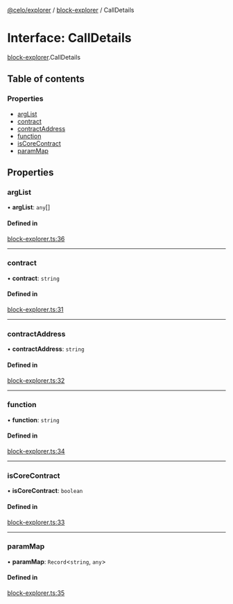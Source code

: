 [@celo/explorer](../README.md) / [block-explorer](../modules/block_explorer.md) / CallDetails

# Interface: CallDetails

[block-explorer](../modules/block_explorer.md).CallDetails

## Table of contents

### Properties

- [argList](block_explorer.CallDetails.md#arglist)
- [contract](block_explorer.CallDetails.md#contract)
- [contractAddress](block_explorer.CallDetails.md#contractaddress)
- [function](block_explorer.CallDetails.md#function)
- [isCoreContract](block_explorer.CallDetails.md#iscorecontract)
- [paramMap](block_explorer.CallDetails.md#parammap)

## Properties

### argList

• **argList**: `any`[]

#### Defined in

[block-explorer.ts:36](https://github.com/celo-org/developer-tooling/blob/master/packages/sdk/explorer/src/block-explorer.ts#L36)

___

### contract

• **contract**: `string`

#### Defined in

[block-explorer.ts:31](https://github.com/celo-org/developer-tooling/blob/master/packages/sdk/explorer/src/block-explorer.ts#L31)

___

### contractAddress

• **contractAddress**: `string`

#### Defined in

[block-explorer.ts:32](https://github.com/celo-org/developer-tooling/blob/master/packages/sdk/explorer/src/block-explorer.ts#L32)

___

### function

• **function**: `string`

#### Defined in

[block-explorer.ts:34](https://github.com/celo-org/developer-tooling/blob/master/packages/sdk/explorer/src/block-explorer.ts#L34)

___

### isCoreContract

• **isCoreContract**: `boolean`

#### Defined in

[block-explorer.ts:33](https://github.com/celo-org/developer-tooling/blob/master/packages/sdk/explorer/src/block-explorer.ts#L33)

___

### paramMap

• **paramMap**: `Record`\<`string`, `any`\>

#### Defined in

[block-explorer.ts:35](https://github.com/celo-org/developer-tooling/blob/master/packages/sdk/explorer/src/block-explorer.ts#L35)
